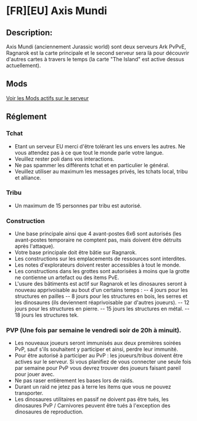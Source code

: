 # [FR][EU] Axis Mundi

## Description:

Axis Mundi (anciennement Jurassic world) sont deux serveurs Ark PvPvE, Ragnarok est la   carte principale et le second serveur sera là pour découvrir d'autres cartes à travers le temps (la carte "The Island" est active dessus actuellement).

## Mods

[Voir les Mods actifs sur le serveur](https://steamcommunity.com/sharedfiles/filedetails/?id=2113358270)

## Réglement

### Tchat

- Etant un serveur EU merci d'être tolérant les uns envers les autres. Ne vous attendez pas à ce que tout le monde parle votre langue.
- Veuillez rester poli dans vos interactions.
- Ne pas spammer les différents tchat et en particulier le général.
- Veuillez utiliser au maximum les messages privés, les tchats local, tribu et alliance.

### Tribu

- Un maximum de 15 personnes par tribu est autorisé.

### Construction

- Une base principale ainsi que 4 avant-postes 6x6 sont autorisés (les avant-postes temporaire ne comptent pas, mais doivent être détruits après l'attaque).
- Votre base principale doit être bâtie sur Ragnarok.
- Les constructions sur les emplacements de ressources sont interdites.
- Les notes d'explorateurs doivent rester accessibles à tout le monde.
- Les constructions dans les grottes sont autorisées à moins que la grotte ne contienne un artefact ou des items PvE.
- L'usure des bâtiments est actif sur Ragnarok et les dinosaures seront à nouveau apprivoisable au bout d'un certains temps :
-- 4 jours pour les structures en pailles
-- 8 jours pour les structures en bois, les serres et les dinosaures (ils deviennent réaprivoisable par d'autres joueurs).
-- 12 jours pour les structures en pierre.
-- 15 jours les structures en métal.
-- 18 jours les structures tek.

### PVP (Une fois par semaine le vendredi soir de 20h à minuit). 

- Les nouveaux joueurs seront immunisés aux deux premières soirées PvP, sauf s'ils souhaitent y participer et ainsi, perdre leur immunité.
- Pour être autorisé à participer au PvP : les joueurs/tribus doivent être actives sur le serveur. Si vous planifiez de vous connecter une seule fois par semaine pour PvP vous devrez trouver des joueurs faisant pareil pour jouer avec.
- Ne pas raser entièrement les bases lors de raids.
- Durant un raid ne jetez pas à terre les items que vous ne pouvez transporter.
- Les dinosaures utilitaires en passif ne doivent pas être tués, les dinosaures PvP / Carnivores peuvent être tués à l'exception des dinosaures de reproduction.

